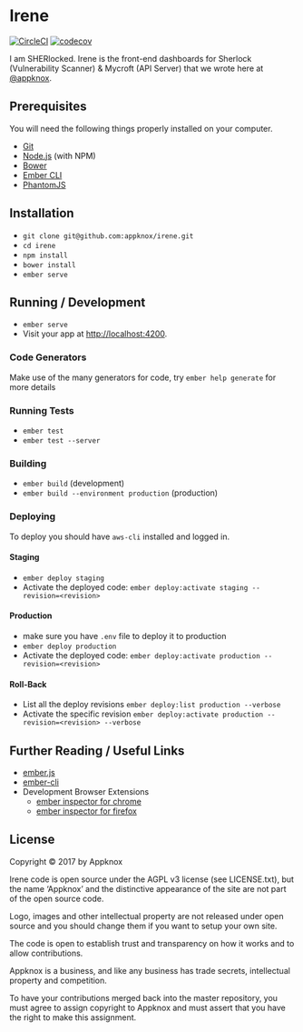 # Irene

[![CircleCI](https://circleci.com/gh/appknox/irene.svg?style=shield&circle-token=6c82b8d9cddf223dd01f7bffea864d19f0935107)](https://circleci.com/gh/appknox/irene)
[![codecov](https://codecov.io/gh/appknox/irene/branch/develop/graph/badge.svg?token=9spv62CzBb)](https://codecov.io/gh/appknox/irene)


I am SHERlocked. Irene is the front-end dashboards for Sherlock (Vulnerability Scanner) & Mycroft (API Server) that we wrote here at [@appknox](https://github.com/appknox).

## Prerequisites

You will need the following things properly installed on your computer.

* [Git](http://git-scm.com/)
* [Node.js](http://nodejs.org/) (with NPM)
* [Bower](http://bower.io/)
* [Ember CLI](http://ember-cli.com/)
* [PhantomJS](http://phantomjs.org/)

## Installation

* `git clone git@github.com:appknox/irene.git`
* `cd irene`
* `npm install`
* `bower install`
* `ember serve`

## Running / Development

* `ember serve`
* Visit your app at [http://localhost:4200](http://localhost:4200).

### Code Generators

Make use of the many generators for code, try `ember help generate` for more details

### Running Tests

* `ember test`
* `ember test --server`

### Building

* `ember build` (development)
* `ember build --environment production` (production)

### Deploying

To deploy you should have `aws-cli` installed and logged in.

#### Staging

* `ember deploy staging`
* Activate the deployed code: `ember deploy:activate staging --revision=<revision>`

#### Production

* make sure you have `.env` file to deploy it to production
* `ember deploy production`
* Activate the deployed code: `ember deploy:activate production --revision=<revision>`

#### Roll-Back

* List all the deploy revisions `ember deploy:list production --verbose`
* Activate the specific revision `ember deploy:activate production --revision=<revision> --verbose`

## Further Reading / Useful Links

* [ember.js](http://emberjs.com/)
* [ember-cli](http://ember-cli.com/)
* Development Browser Extensions
  * [ember inspector for chrome](https://chrome.google.com/webstore/detail/ember-inspector/bmdblncegkenkacieihfhpjfppoconhi)
  * [ember inspector for firefox](https://addons.mozilla.org/en-US/firefox/addon/ember-inspector/)


## License


Copyright © 2017 by Appknox

Irene code is open source under the  AGPL v3 license (see LICENSE.txt), but the name ‘Appknox’ and the distinctive appearance of the site are not part of the open source code.

Logo, images and other intellectual property are not released under open source and you should change them if you want to setup your own site.

The code is open to establish trust and transparency on how it works and to allow contributions.

Appknox is a business, and like any business has trade secrets, intellectual property and competition.

To have your contributions merged back into the master repository, you must agree to assign copyright to Appknox and must assert that you have the right to make this assignment.
